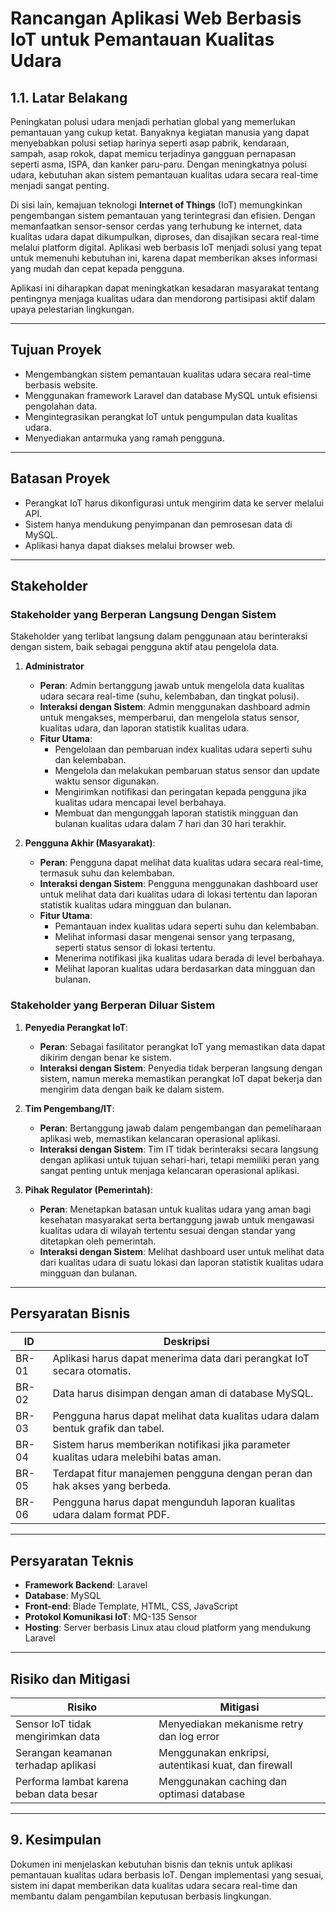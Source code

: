 # Rancangan Aplikasi Web Berbasis IoT untuk Pemantauan Kualitas Udara

## 1.1. Latar Belakang
Peningkatan polusi udara menjadi perhatian global yang memerlukan pemantauan yang cukup ketat. Banyaknya kegiatan manusia yang dapat menyebabkan polusi setiap harinya seperti asap pabrik, kendaraan, sampah, asap rokok, dapat memicu terjadinya gangguan pernapasan seperti asma, ISPA, dan kanker paru-paru. Dengan meningkatnya polusi udara, kebutuhan akan sistem pemantauan kualitas udara secara real-time menjadi sangat penting. 

Di sisi lain, kemajuan teknologi **Internet of Things** (IoT) memungkinkan pengembangan sistem pemantauan yang terintegrasi dan efisien. Dengan memanfaatkan sensor-sensor cerdas yang terhubung ke internet, data kualitas udara dapat dikumpulkan, diproses, dan disajikan secara real-time melalui platform digital. Aplikasi web berbasis IoT menjadi solusi yang tepat untuk memenuhi kebutuhan ini, karena dapat memberikan akses informasi yang mudah dan cepat kepada pengguna.

Aplikasi ini diharapkan dapat meningkatkan kesadaran masyarakat tentang pentingnya menjaga kualitas udara dan mendorong partisipasi aktif dalam upaya pelestarian lingkungan.

---

## Tujuan Proyek
- Mengembangkan sistem pemantauan kualitas udara secara real-time berbasis website.
- Menggunakan framework Laravel dan database MySQL untuk efisiensi pengolahan data.
- Mengintegrasikan perangkat IoT untuk pengumpulan data kualitas udara.
- Menyediakan antarmuka yang ramah pengguna.
---


## Batasan Proyek
- Perangkat IoT harus dikonfigurasi untuk mengirim data ke server melalui API.
- Sistem hanya mendukung penyimpanan dan pemrosesan data di MySQL.
- Aplikasi hanya dapat diakses melalui browser web.
---


## Stakeholder
### Stakeholder yang Berperan Langsung Dengan Sistem
Stakeholder yang terlibat langsung dalam penggunaan atau berinteraksi dengan sistem, baik sebagai pengguna aktif atau pengelola data.
1. **Administrator**
    + **Peran**: Admin bertanggung jawab untuk mengelola data kualitas udara secara real-time (suhu, kelembaban, dan tingkat polusi).
    + **Interaksi dengan Sistem**: Admin menggunakan dashboard admin untuk mengakses, memperbarui, dan mengelola status sensor, kualitas udara, dan laporan statistik kualitas udara.
    + **Fitur Utama**:
        - Pengelolaan dan pembaruan index kualitas udara seperti suhu dan kelembaban.
        - Mengelola dan melakukan pembaruan status sensor dan update waktu sensor digunakan.
        - Mengirimkan notifikasi dan peringatan kepada pengguna jika kualitas udara mencapai level berbahaya.
        - Membuat dan mengunggah laporan statistik mingguan dan bulanan kualitas udara dalam 7 hari dan 30 hari terakhir.

2. **Pengguna Akhir (Masyarakat)**:
    + **Peran**: Pengguna dapat melihat data kualitas udara secara real-time, termasuk suhu dan kelembaban.
    + **Interaksi dengan Sistem**: Pengguna menggunakan dashboard user untuk melihat data dari kualitas udara di lokasi tertentu dan laporan statistik kualitas udara mingguan dan bulanan.
    + **Fitur Utama**:
        - Pemantauan index kualitas udara seperti suhu dan kelembaban.
        - Melihat informasi dasar mengenai sensor yang terpasang, seperti status sensor di lokasi tertentu.
        - Menerima notifikasi jika kualitas udara berada di level berbahaya.
        - Melihat laporan kualitas udara berdasarkan data mingguan dan bulanan.


### Stakeholder yang Berperan Diluar Sistem
1. **Penyedia Perangkat IoT**:
    + **Peran**: Sebagai fasilitator perangkat IoT yang memastikan data dapat dikirim dengan benar ke sistem.
    + **Interaksi dengan Sistem**: Penyedia tidak berperan langsung dengan sistem, namun mereka memastikan perangkat IoT dapat bekerja dan mengirim data dengan baik ke dalam sistem.

2. **Tim Pengembang/IT**:
    + **Peran**: Bertanggung jawab dalam pengembangan dan pemeliharaan aplikasi web, memastikan kelancaran operasional aplikasi.
    + **Interaksi dengan Sistem**: Tim IT tidak berinteraksi secara langsung dengan aplikasi untuk tujuan sehari-hari, tetapi memiliki peran yang sangat penting untuk menjaga kelancaran operasional aplikasi.

3. **Pihak Regulator (Pemerintah)**:
    + **Peran**: Menetapkan batasan untuk kualitas udara yang aman bagi kesehatan masyarakat serta bertanggung jawab untuk mengawasi kualitas udara di wilayah tertentu sesuai dengan standar yang ditetapkan oleh pemerintah.
    + **Interaksi dengan Sistem**: Melihat dashboard user untuk melihat data dari kualitas udara di suatu lokasi dan laporan statistik kualitas udara mingguan dan bulanan.
---


## Persyaratan Bisnis

| ID    | Deskripsi                                                                 |
|-------|---------------------------------------------------------------------------|
| BR-01 | Aplikasi harus dapat menerima data dari perangkat IoT secara otomatis.   |
| BR-02 | Data harus disimpan dengan aman di database MySQL.                        |
| BR-03 | Pengguna harus dapat melihat data kualitas udara dalam bentuk grafik dan tabel. |
| BR-04 | Sistem harus memberikan notifikasi jika parameter kualitas udara melebihi batas aman. |
| BR-05 | Terdapat fitur manajemen pengguna dengan peran dan hak akses yang berbeda. |
| BR-06 | Pengguna harus dapat mengunduh laporan kualitas udara dalam format PDF. |

---

## Persyaratan Teknis

- **Framework Backend**: Laravel
- **Database**: MySQL
- **Front-end**: Blade Template, HTML, CSS, JavaScript
- **Protokol Komunikasi IoT**: MQ-135 Sensor
- **Hosting**: Server berbasis Linux atau cloud platform yang mendukung Laravel

---

## Risiko dan Mitigasi

| Risiko                              | Mitigasi                                                                 |
|-------------------------------------|--------------------------------------------------------------------------|
| Sensor IoT tidak mengirimkan data  | Menyediakan mekanisme retry dan log error                                 |
| Serangan keamanan terhadap aplikasi| Menggunakan enkripsi, autentikasi kuat, dan firewall                      |
| Performa lambat karena beban data besar | Menggunakan caching dan optimasi database                               |

---

## 9. Kesimpulan
Dokumen ini menjelaskan kebutuhan bisnis dan teknis untuk aplikasi pemantauan kualitas udara berbasis IoT. Dengan implementasi yang sesuai, sistem ini dapat memberikan data kualitas udara secara real-time dan membantu dalam pengambilan keputusan berbasis lingkungan.
